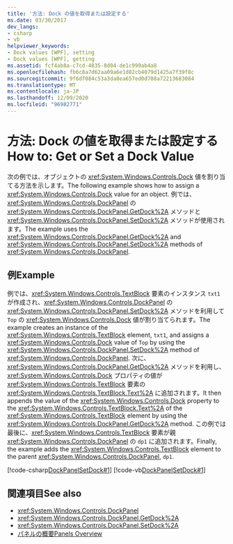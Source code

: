 ```yaml
---
title: '方法: Dock の値を取得または設定する'
ms.date: 03/30/2017
dev_langs:
- csharp
- vb
helpviewer_keywords:
- Dock values [WPF], setting
- Dock values [WPF], getting
ms.assetid: fcf4ab8a-c7cd-4835-8d04-de1c999ab4a8
ms.openlocfilehash: fb6c8a7d62aa09a6e1d82cb4079d1425a7f39f8c
ms.sourcegitcommit: 9f6df084c53a3da0ea657ed0d708a72213683084
ms.translationtype: MT
ms.contentlocale: ja-JP
ms.lasthandoff: 12/09/2020
ms.locfileid: "96982771"
---
```

# <a name="how-to-get-or-set-a-dock-value"></a><span data-ttu-id="7ed64-102">方法: Dock の値を取得または設定する</span><span class="sxs-lookup"><span data-stu-id="7ed64-102">How to: Get or Set a Dock Value</span></span>
<span data-ttu-id="7ed64-103">次の例では、オブジェクトの <xref:System.Windows.Controls.Dock> 値を割り当てる方法を示します。</span><span class="sxs-lookup"><span data-stu-id="7ed64-103">The following example shows how to assign a <xref:System.Windows.Controls.Dock> value for an object.</span></span> <span data-ttu-id="7ed64-104">例では、<xref:System.Windows.Controls.DockPanel> の <xref:System.Windows.Controls.DockPanel.GetDock%2A> メソッドと <xref:System.Windows.Controls.DockPanel.SetDock%2A> メソッドが使用されます。</span><span class="sxs-lookup"><span data-stu-id="7ed64-104">The example uses the <xref:System.Windows.Controls.DockPanel.GetDock%2A> and <xref:System.Windows.Controls.DockPanel.SetDock%2A> methods of <xref:System.Windows.Controls.DockPanel>.</span></span>  
  
## <a name="example"></a><span data-ttu-id="7ed64-105">例</span><span class="sxs-lookup"><span data-stu-id="7ed64-105">Example</span></span>  
 <span data-ttu-id="7ed64-106">例では、<xref:System.Windows.Controls.TextBlock> 要素のインスタンス `txt1` が作成され、<xref:System.Windows.Controls.DockPanel> の <xref:System.Windows.Controls.DockPanel.SetDock%2A> メソッドを利用して `Top` の <xref:System.Windows.Controls.Dock> 値が割り当てられます。</span><span class="sxs-lookup"><span data-stu-id="7ed64-106">The example creates an instance of the <xref:System.Windows.Controls.TextBlock> element, `txt1`, and assigns a <xref:System.Windows.Controls.Dock> value of `Top` by using the <xref:System.Windows.Controls.DockPanel.SetDock%2A> method of <xref:System.Windows.Controls.DockPanel>.</span></span> <span data-ttu-id="7ed64-107">次に、<xref:System.Windows.Controls.DockPanel.GetDock%2A> メソッドを利用し、<xref:System.Windows.Controls.Dock> プロパティの値が <xref:System.Windows.Controls.TextBlock> 要素の <xref:System.Windows.Controls.TextBlock.Text%2A> に追加されます。</span><span class="sxs-lookup"><span data-stu-id="7ed64-107">It then appends the value of the <xref:System.Windows.Controls.Dock> property to the <xref:System.Windows.Controls.TextBlock.Text%2A> of the <xref:System.Windows.Controls.TextBlock> element by using the <xref:System.Windows.Controls.DockPanel.GetDock%2A> method.</span></span> <span data-ttu-id="7ed64-108">この例では最後に、<xref:System.Windows.Controls.TextBlock> 要素が親 <xref:System.Windows.Controls.DockPanel> の `dp1` に追加されます。</span><span class="sxs-lookup"><span data-stu-id="7ed64-108">Finally, the example adds the <xref:System.Windows.Controls.TextBlock> element to the parent <xref:System.Windows.Controls.DockPanel>, `dp1`.</span></span>  
  
 [!code-csharp[DockPanelSetDock#1](~/samples/snippets/csharp/VS_Snippets_Wpf/DockPanelSetDock/CSharp/DockPanel_SetDock.cs#1)]
 [!code-vb[DockPanelSetDock#1](~/samples/snippets/visualbasic/VS_Snippets_Wpf/DockPanelSetDock/VisualBasic/DockPanel_SetDock.vb#1)]  
  
## <a name="see-also"></a><span data-ttu-id="7ed64-109">関連項目</span><span class="sxs-lookup"><span data-stu-id="7ed64-109">See also</span></span>

- <xref:System.Windows.Controls.DockPanel>
- <xref:System.Windows.Controls.DockPanel.GetDock%2A>
- <xref:System.Windows.Controls.DockPanel.SetDock%2A>
- [<span data-ttu-id="7ed64-110">パネルの概要</span><span class="sxs-lookup"><span data-stu-id="7ed64-110">Panels Overview</span></span>](panels-overview.md)
